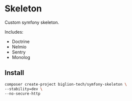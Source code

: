 # Skeleton
Custom symfony skeleton.

Includes:
- Doctrine
- Nelmio
- Sentry
- Monolog

## Install
 ```bash
 composer create-project biglion-tech/symfony-skeleton \
 --stability=dev \
 --no-secure-http
 ```
